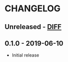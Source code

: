 # CHANGELOG

## Unreleased - [DIFF](https://github.com/ElateralLtd/ui-components/compare/v0.1.0...HEAD)

## 0.1.0 - 2019-06-10
- Initial release

